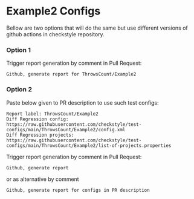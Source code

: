 # Example2 Configs

Bellow are two options that will do the same but use different versions
of github actions in checkstyle repository.


### Option 1
Trigger report generation by comment in Pull Request:
```
Github, generate report for ThrowsCount/Example2
```

### Option 2

Paste below given to PR description to use such test configs:
```
Report label: ThrowsCount/Example2
Diff Regression config: https://raw.githubusercontent.com/checkstyle/test-configs/main/ThrowsCount/Example2/config.xml
Diff Regression projects: https://raw.githubusercontent.com/checkstyle/test-configs/main/ThrowsCount/Example2/list-of-projects.properties
```

Trigger report generation by comment in Pull Request:
```
Github, generate report
```
or as alternative by comment
```
Github, generate report for configs in PR description
```

